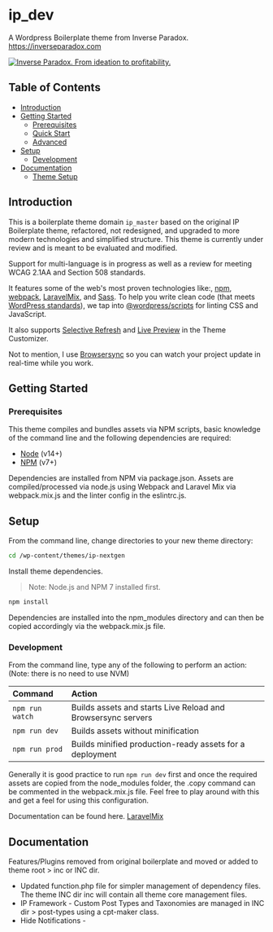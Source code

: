 # ip_dev <!-- omit in toc -->

A Wordpress Boilerplate theme from Inverse Paradox. <https://inverseparadox.com>

[![Inverse Paradox. From ideation to profitability.](https://www.inverseparadox.com/wp-content/uploads/2020/08/ip-icon.svg)](https://inverseparadox.com/contact/)

## Table of Contents <!-- omit in toc -->

- [Introduction](#introduction)
- [Getting Started](#getting-started)
  - [Prerequisites](#prerequisites)
  - [Quick Start](#quick-start)
  - [Advanced](#advanced)
- [Setup](#setup)
  - [Development](#development)
- [Documentation](#documentation)
  - [Theme Setup](#theme-setup)

## Introduction

This is a boilerplate theme domain `ip_master` based on the original IP Boilerplate theme, refactored, not redesigned, and upgraded to more modern technologies and simplified structure. This theme is currently under review and is meant to be evaluated and modified.

Support for multi-language is in progress as well as a review for meeting WCAG 2.1AA and Section 508 standards.

It features some of the web's most proven technologies like:, [npm](https://www.npmjs.com/), [webpack](https://webpack.js.org/), [LaravelMix](https://laravel-mix.com/docs/6.0/mixjs), and [Sass](http://sass-lang.com/). To help you write clean code (that meets [WordPress standards](https://make.wordpress.org/core/handbook/best-practices/coding-standards/)), we tap into [@wordpress/scripts](https://developer.wordpress.org/block-editor/packages/packages-scripts/) for linting CSS and JavaScript.

It also supports [Selective Refresh](https://make.wordpress.org/core/2016/03/22/implementing-selective-refresh-support-for-widgets/) and [Live Preview](https://codex.wordpress.org/Theme_Customization_API#Part_3:_Configure_Live_Preview_.28Optional.29) in the Theme Customizer.

Not to mention, I use [Browsersync](https://www.browsersync.io/) so you can watch your project update in real-time while you work.

## Getting Started

### Prerequisites

This theme compiles and bundles assets via NPM scripts, basic knowledge of the command line and the following dependencies are required:

- [Node](https://nodejs.org) (v14+)
- [NPM](https://npmjs.com) (v7+)

Dependencies are installed from NPM via package.json.
Assets are compiled/processed via node.js using Webpack and Laravel Mix via webpack.mix.js and the linter config in the eslintrc.js.

## Setup

From the command line, change directories to your new theme directory:

```bash
cd /wp-content/themes/ip-nextgen
```

Install theme dependencies.

> Note: Node.js and NPM 7 installed first.

```bash
npm install
```

Dependencies are installed into the npm_modules directory and can then be copied accordingly via the webpack.mix.js file.

### Development

From the command line, type any of the following to perform an action: (Note: there is no need to use NVM)

| Command         | Action                                                       |
| :-------------- | :----------------------------------------------------------- |
| `npm run watch` | Builds assets and starts Live Reload and Browsersync servers |
| `npm run dev`   | Builds assets without minification                           |
| `npm run prod`  | Builds minified production-ready assets for a deployment     |

Generally it is good practice to run `npm run dev` first and once the required assets are copied from the node_modules folder, the .copy command can be commented in the webpack.mix.js file. Feel free to play around with this and get a feel for using this configuration.

Documentation can be found here.
[LaravelMix](https://laravel-mix.com/docs/6.0/mixjs)

## Documentation

Features/Plugins removed from original boilerplate and moved or added to theme root > inc or INC dir.

- Updated function.php file for simpler management of dependency files. The theme INC dir inc will contain all theme core management files.
- IP Framework - Custom Post Types and Taxonomies are managed in INC dir > post-types using a cpt-maker class.
- Hide Notifications -

